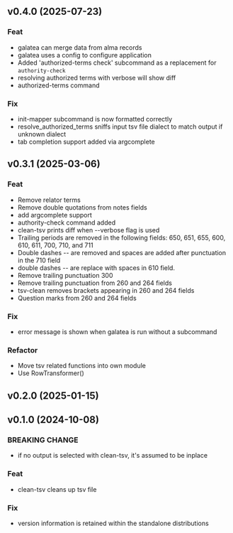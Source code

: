 ## v0.4.0 (2025-07-23)

### Feat

- galatea can merge data from alma records
- galatea uses a config to configure application
- Added 'authorized-terms check' subcommand as a replacement for `authority-check`
- resolving authorized terms with verbose will show diff
- authorized-terms command

### Fix

- init-mapper subcommand is now formatted correctly
- resolve_authorized_terms sniffs input tsv file dialect to match output if unknown dialect
- tab completion support added via argcomplete

## v0.3.1 (2025-03-06)

### Feat

- Remove relator terms
- Remove double quotations from notes fields
- add argcomplete support
- authority-check command added
- clean-tsv prints diff when --verbose flag is used
- Trailing periods are removed in the following fields: 650, 651, 655, 600, 610, 611, 700, 710, and 711
- Double dashes -- are removed and spaces are added after punctuation in the 710 field
- double dashes -- are replace with spaces in 610 field.
- Remove trailing punctuation 300
- Remove trailing punctuation from 260 and 264 fields
- tsv-clean removes brackets appearing in 260 and 264 fields
- Question marks from 260 and 264 fields

### Fix

- error message is shown when galatea is run without a subcommand

### Refactor

- Move tsv related functions into own module
- Use RowTransformer()

## v0.2.0 (2025-01-15)

## v0.1.0 (2024-10-08)

### BREAKING CHANGE

- if no output is selected with clean-tsv, it's assumed to be inplace

### Feat

- clean-tsv cleans up tsv file

### Fix

- version information is retained within the standalone distributions
